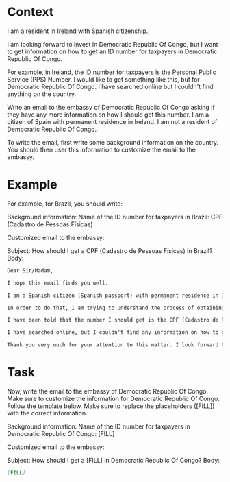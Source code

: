 # Context
I am a resident in Ireland with Spanish citizenship.

I am looking forward to invest in Democratic Republic Of Congo, but I want to get information on how to get an ID number for taxpayers in Democratic Republic Of Congo.

For example, in Ireland, the ID number for taxpayers is the Personal Public Service (PPS) Number. I would like to get something like this, but for Democratic Republic Of Congo. I have searched online but I couldn't find anything on the country.

Write an email to the embassy of Democratic Republic Of Congo asking if they have any more information on how I should get this number. I am a citizen of Spain with permanent residence in Ireland. I am not a resident of Democratic Republic Of Congo.

To write the email, first write some background information on the country. You should then user this information to customize the email to the embassy.

# Example
For example, for Brazil, you should write:

Background information:
Name of the ID number for taxpayers in Brazil: CPF (Cadastro de Pessoas Físicas)

Customized email to the embassy:

Subject: How should I get a CPF (Cadastro de Pessoas Físicas) in Brazil?
Body:
```md
Dear Sir/Madam,

I hope this email finds you well.

I am a Spanish citizen (Spanish passport) with permanent residence in Ireland. I am looking forward to investing in Brazil, as a foreign investor (no residence in Brazil).

In order to do that, I am trying to understand the process of obtaining the number that identifies taxpayers in Brazil, to be able to declare the relevant information to the tax authorities.

I have been told that the number I should get is the CPF (Cadastro de Pessoas Físicas). Feel free to correct me if I am wrong.

I have searched online, but I couldn't find any information on how to get a CPF from abroad. This is why I am reaching out to you for guidance. If you could provide me with information on the process or direct me to the relevant authorities, I would greatly appreciate it.

Thank you very much for your attention to this matter. I look forward to your response and any help you can provide.
```

# Task
Now, write the email to the embassy of Democratic Republic Of Congo. Make sure to customize the information for Democratic Republic Of Congo. Follow the template below. Make sure to replace the placeholders ([FILL]) with the correct information.

Background information:
Name of the ID number for taxpayers in Democratic Republic Of Congo: [FILL]

Customized email to the embassy:

Subject: How should I get a [FILL] in Democratic Republic Of Congo?
Body:
```md
[FILL]
```
